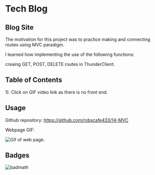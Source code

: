 

# Tech Blog

## Blog Site


The motivation for this project was to practice making and connecting routes using
MVC paradigm. 

I learned how implementing the use of the following functions:

 creaing GET, POST, DELETE routes in ThunderClient.

## Table of Contents

1). Click on GIF video link as there is no front end.

## Usage


Github repository: https://github.com/robscafe433/14-MVC


Webpage GIF:

   ![Gif of web page.]()


## Badges

![badmath](https://img.shields.io/github/languages/top/lernantino/badmath)
